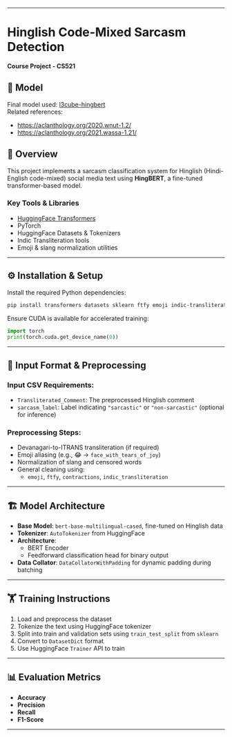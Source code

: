 
---

# Hinglish Code-Mixed Sarcasm Detection  
**Course Project - CS521**

## 🧠 Model  
Final model used: [l3cube-hingbert](https://aclanthology.org/2022.wildre-1.2/)  
Related references:  
- https://aclanthology.org/2020.wnut-1.2/  
- https://aclanthology.org/2021.wassa-1.21/

## 📌 Overview  
This project implements a sarcasm classification system for Hinglish (Hindi-English code-mixed) social media text using **HingBERT**, a fine-tuned transformer-based model.

### Key Tools & Libraries
- [HuggingFace Transformers](https://huggingface.co/docs/transformers/index)
- PyTorch
- HuggingFace Datasets & Tokenizers
- Indic Transliteration tools
- Emoji & slang normalization utilities

---

## ⚙️ Installation & Setup

Install the required Python dependencies:
```bash
pip install transformers datasets sklearn ftfy emoji indic-transliteration
```

Ensure CUDA is available for accelerated training:
```python
import torch
print(torch.cuda.get_device_name(0))
```

---

## 📂 Input Format & Preprocessing

### Input CSV Requirements:
- `Transliterated_Comment`: The preprocessed Hinglish comment
- `sarcasm_label`: Label indicating `"sarcastic"` or `"non-sarcastic"` (optional for inference)

### Preprocessing Steps:
- Devanagari-to-ITRANS transliteration (if required)
- Emoji aliasing (e.g., 😂 → `face_with_tears_of_joy`)
- Normalization of slang and censored words
- General cleaning using:
  - `emoji`, `ftfy`, `contractions`, `indic_transliteration`

---

## 🏗️ Model Architecture

- **Base Model**: `bert-base-multilingual-cased`, fine-tuned on Hinglish data
- **Tokenizer**: `AutoTokenizer` from HuggingFace
- **Architecture**:
  - BERT Encoder
  - Feedforward classification head for binary output
- **Data Collator**: `DataCollatorWithPadding` for dynamic padding during batching

---

## 🏋️ Training Instructions

1. Load and preprocess the dataset
2. Tokenize the text using HuggingFace tokenizer
3. Split into train and validation sets using `train_test_split` from `sklearn`
4. Convert to `DatasetDict` format
5. Use HuggingFace `Trainer` API to train

---

## 📊 Evaluation Metrics

- **Accuracy**
- **Precision**
- **Recall**
- **F1-Score**

---
